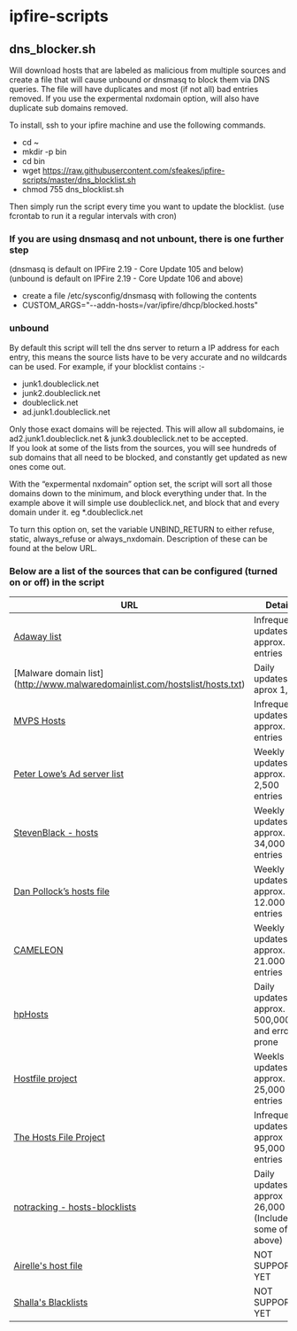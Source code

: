 # ipfire-scripts #

## dns_blocker.sh ##

Will download hosts that are labeled as malicious from multiple sources and create a file that will cause unbound or dnsmasq to block them via DNS queries.
The file will have duplicates and most (if not all) bad entries removed.  If you use the expermental nxdomain option, will also have duplicate sub domains removed.  

To install, ssh to your ipfire machine and use the following commands.
- cd ~
- mkdir -p bin
- cd bin
- wget https://raw.githubusercontent.com/sfeakes/ipfire-scripts/master/dns_blocklist.sh
- chmod 755 dns_blocklist.sh

Then simply run the script every time you want to update the blocklist. (use fcrontab to run it a regular intervals with cron)

### If you are using dnsmasq and not unbount, there is one further step ###
(dnsmasq is default on IPFire 2.19 - Core Update 105 and below)  
(unbound is default on IPFire 2.19 - Core Update 106 and above)

- create a file /etc/sysconfig/dnsmasq with following the contents
- CUSTOM_ARGS="--addn-hosts=/var/ipfire/dhcp/blocked.hosts"

### unbound ###

By default this script will tell the dns server to return a IP address for each entry, this means the source lists have to be very accurate and no wildcards can be used. For example, if your blocklist contains :-
- junk1.doubleclick.net
- junk2.doubleclick.net
- doubleclick.net
- ad.junk1.doubleclick.net

Only those exact domains will be rejected. This will allow all subdomains, ie ad2.junk1.doubleclick.net & junk3.doubleclick.net to be accepted.  
If you look at some of the lists from the sources, you will see hundreds of sub domains that all need to be blocked, and constantly get updated as new ones come out.

With the “expermental nxdomain” option set, the script will sort all those domains down to the minimum, and block everything under that. In the example above it will simple use doubleclick.net, and block that and every domain under it. eg *.doubleclick.net

To turn this option on, set the variable UNBIND_RETURN to either refuse, static, always_refuse or always_nxdomain. Description of these can be found at the below URL.


### Below are a list of the sources that can be configured (turned on or off) in the script ###

| URL                                                                              | Details                                              | License |
| -------                                                                          | -------                                              | ------- |
|[Adaway list](https://adaway.org/hosts.txt)                                       | Infrequent updates, approx. 500 entries              | CC Attribution 3.0 |
|[Malware domain list] (http://www.malwaredomainlist.com/hostslist/hosts.txt)      | Daily updates, aprox 1,300                           | non-commercial community project |
|[MVPS Hosts](http://winhelp2002.mvps.org/hosts.htm)                               | Infrequent updates, approx. 500 entries              | CC Attribution-NonCommercial-ShareAlike 4.0 |
|[Peter Lowe’s Ad server list](http://pgl.yoyo.org/adservers/)                     | Weekly updates, approx. 2,500 entries                | ? |
|[StevenBlack - hosts](https://github.com/StevenBlack/hosts/)                      | Weekly updates, approx. 34,000 entries               | ? |
|[Dan Pollock’s hosts file](http://someonewhocares.org/hosts/)                     | Weekly updates, approx. 12.000 entries               | non-commercial |
|[CAMELEON](http://sysctl.org/cameleon/)                                           | Weekly updates, approx. 21.000 entries               | ? |
|[hpHosts‎](http://www.hosts-file.net/)                                             | Daily updates,  approx. 500,000 and error prone      | *Read [Terms of Use](http://www.hosts-file.net/)* |
|[Hostfile project](http://hostsfile.org/hosts.html)                               | Weekls updates, approx. 25,000 entries               | LGPL as GPLv2 |
|[The Hosts File Project](http://hostsfile.mine.nu)                                | Infrequent updates, approx 95,000 entries            | LGPL |
|[notracking - hosts-blocklists](https://github.com/notracking/hosts-blocklists)   | Daily updates, approx 26,000 (Includes some of above)| ? |
|[Airelle's host file](http://rlwpx.free.fr/WPFF/hosts.htm)                        | NOT SUPPORTED YET                                    | CC Attribution 3.0 |
|[Shalla's Blacklists ](http://www.shallalist.de/)                                 | NOT SUPPORTED YET                                    | ? |

